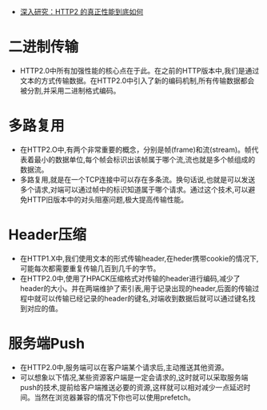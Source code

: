 * [深入研究：HTTP2 的真正性能到底如何](https://segmentfault.com/a/1190000007219256)
# 二进制传输
* HTTP2.0中所有加强性能的核心点在于此。在之前的HTTP版本中,我们是通过文本的方式传输数据。在HTTP2.0中引入了新的编码机制,所有传输数据都会被分割,并采用二进制格式编码。
# 多路复用
* 在HTTP2.O中,有两个非常重要的概念，分别是帧(frame)和流(stream)。帧代表着最小的数据单位,每个帧会标识出该帧属于哪个流,流也就是多个帧组成的数据流。
* 多路复用,就是在一个TCP连接中可以存在多条流。换句话说,也就是可以发送多个请求,对端可以通过帧中的标识知道属于哪个请求。通过这个技术,可以避免HTTP旧版本中的对头阻塞问题,极大提高传输性能。
# Header压缩
* 在HTTP1.X中,我们使用文本的形式传输header,在heder携带cookie的情况下,可能每次都需要重复传输几百到几千的字节。
* 在HTTP2.0中,使用了HPACK压缩格式对传输的header进行编码,减少了header的大小。并在两端维护了索引表,用于记录出现的header,后面的传输过程中就可以传输已经记录的header的键名,对端收到数据后就可以通过键名找到对应的值。
# 服务端Push
* 在HTTP2.0中,服务端可以在客户端某个请求后,主动推送其他资源。
* 可以想象以下情况,某些资源客户端是一定会请求的,这时就可以采取服务端push的技术,提前给客户端推送必要的资源,这样就可以相对减少一点延迟时间。当然在浏览器兼容的情况下你也可以使用prefetch。